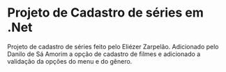 # Projeto de Cadastro de séries em .Net

Projeto de cadastro de séries feito pelo Eliézer Zarpelão.
Adicionado pelo Danilo de Sá Amorim a opção de cadastro de filmes e adicionado a validação da opções do menu e do gênero.

